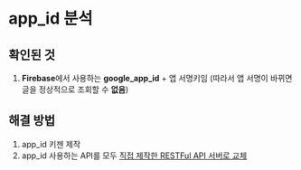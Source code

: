 # app_id 분석

## 확인된 것

1. **Firebase**에서 사용하는 **google_app_id** + 앱 서명키임
 (따라서 앱 서명이 바뀌면 글을 정상적으로 조회할 수 **없음**)

## 해결 방법

1. app_id 키젠 제작
2. app_id 사용하는 API를 모두 [직접 제작한 RESTFul API 서버로 교체](https://github.com/organization/OpenDC-RESTFul-API-Server)
